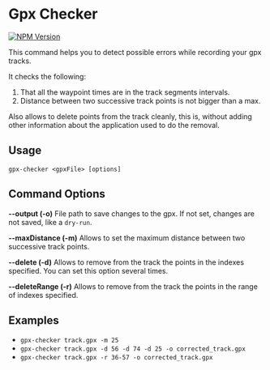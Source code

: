 # Gpx Checker

[![NPM Version][npmImg]][npmUrl]

[npmImg]: https://img.shields.io/npm/v/gpx-checker.svg
[npmUrl]: https://npmjs.org/package/gpx-checker

This command helps you to detect possible errors while recording your gpx tracks.

It checks the following:
1. That all the waypoint times are in the track segments intervals.
2. Distance between two successive track points is not bigger than a max.

Also allows to delete points from the track cleanly, this is, without adding other information about the application used to do the removal.


## Usage
`gpx-checker <gpxFile> [options]`


## Command Options
**--output (-o)** File path to save changes to the gpx. If not set, changes are not saved, like a `dry-run`.

**--maxDistance (-m)** Allows to set the maximum distance between two successive track points.

**--delete (-d)** Allows to remove from the track the points in the indexes specified. You can set this option several times.

**--deleteRange (-r)** Allows to remove from the track the points in the range of indexes specified.


## Examples
- `gpx-checker track.gpx -m 25`
- `gpx-checker track.gpx -d 56 -d 74 -d 25 -o corrected_track.gpx`
- `gpx-checker track.gpx -r 36-57 -o corrected_track.gpx`
